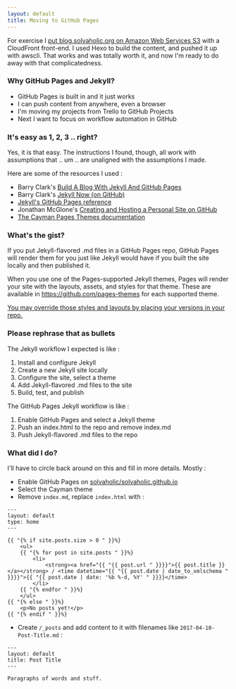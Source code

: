 ```yaml
---
layout: default
title: Moving to GitHub Pages
---
```


For exercise I [put blog.solvaholic.org on Amazon Web Services S3](/2017/02/08/Publish-Directly-to-S3.html) with a CloudFront front-end. I used Hexo to build the content, and pushed it up with awscli. That works and was totally worth it, and now I'm ready to do away with that complicatedness.

### Why GitHub Pages and Jekyll?
* GitHub Pages is built in and it just works
* I can push content from anywhere, even a browser
* I'm moving my projects from Trello to GitHub Projects
* Next I want to focus on workflow automation in GitHub

### It's easy as 1, 2, 3 .. right?
Yes, it is that easy. The instructions I found, though, all work with assumptions that .. um .. are unaligned with the assumptions I made.

Here are some of the resources I used :
* Barry Clark's [Build A Blog With Jekyll And GitHub Pages](https://www.smashingmagazine.com/2014/08/build-blog-jekyll-github-pages/)
* Barry Clark's [Jekyll Now (on GitHub)](https://github.com/barryclark/jekyll-now)
* [Jekyll's GitHub Pages reference](https://jekyllrb.com/docs/github-pages/)
* Jonathan McGlone's [Creating and Hosting a Personal Site on GitHub](http://jmcglone.com/guides/github-pages/)
* [The Cayman Pages Themes documentation](https://github.com/pages-themes/cayman/)

### What's the gist?
If you put Jekyll-flavored .md files in a GitHub Pages repo, GitHub Pages will render them for you just like Jekyll would have if you built the site locally and then published it.

When you use one of the Pages-supported Jekyll themes, Pages will render your site with the layouts, assets, and styles for that theme. These are available in https://github.com/pages-themes for each supported theme.

[You may override those styles and layouts by placing your versions in your repo.](https://help.github.com/articles/customizing-css-and-html-in-your-jekyll-theme/)

### Please rephrase that as bullets
The Jekyll workflow I expected is like :
1. Install and configure Jekyll
2. Create a new Jekyll site locally
3. Configure the site, select a theme
4. Add Jekyll-flavored .md files to the site
5. Build, test, and publish

The GitHub Pages Jekyll workflow is like :
1. Enable GitHub Pages and select a Jekyll theme
2. Push an index.html to the repo and remove index.md
3. Push Jekyll-flavored .md files to the repo

### What did I do?
I'll have to circle back around on this and fill in more details. Mostly :
* Enable GitHub Pages on [solvaholic/solvaholic.github.io](https://github.com/solvaholic/solvaholic.github.io)
* Select the Cayman theme
* Remove `index.md`, replace `index.html` with :

```
---
layout: default
type: home
---

{{ "{% if site.posts.size > 0 " }}%}
    <ul>
    {{ "{% for post in site.posts " }}%}
        <li>
            <strong><a href="{{ "{{ post.url " }}}}">{{ post.title }}</a></strong> / <time datetime="{{ "{{ post.date | date_to_xmlschema " }}}}">{{ "{{ post.date | date: '%b %-d, %Y' " }}}}</time>
        </li>
    {{ "{% endfor " }}%}
    </ul>
{{ "{% else " }}%}
    <p>No posts yet!</p>
{{ "{% endif " }}%}
```

* Create `/_posts` and add content to it with filenames like `2017-04-10-Post-Title.md` :

```
---
layout: default
title: Post Title
---

Paragraphs of words and stuff.
```
